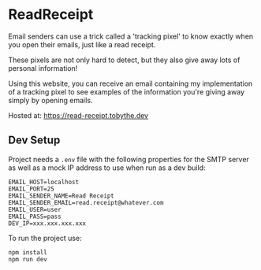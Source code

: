 # ReadReceipt

Email senders can use a trick called a 'tracking pixel' to know exactly when you open their emails, just like a read receipt.

These pixels are not only hard to detect, but they also give away lots of personal information!

Using this website, you can receive an email containing my implementation of a tracking pixel to see examples of the information you're giving away simply by opening emails.

Hosted at: https://read-receipt.tobythe.dev

## Dev Setup

Project needs a `.env` file with the following properties for the SMTP server as well as a mock IP address to use when run as a dev build:

```
EMAIL_HOST=localhost
EMAIL_PORT=25
EMAIL_SENDER_NAME=Read Receipt
EMAIL_SENDER_EMAIL=read.receipt@whatever.com
EMAIL_USER=user
EMAIL_PASS=pass
DEV_IP=xxx.xxx.xxx.xxx
```

To run the project use:

```
npm install
npm run dev
```
